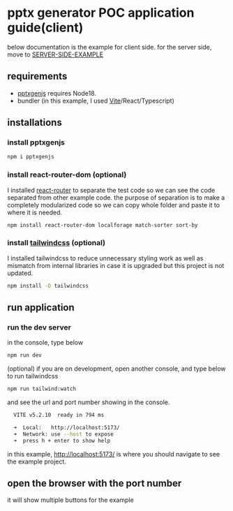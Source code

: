 # pptx generator POC application guide(client)

below documentation is the example for client side.
for the server side, move to [SERVER-SIDE-EXAMPLE](./server/README.md)

## requirements

- [pptxgenjs](https://github.com/gitbrent/PptxGenJS/) requires Node18.
- bundler (in this example, I used [Vite](https://v3.vitejs.dev/guide/)/React/Typescript)

## installations

### install pptxgenjs

```bash
npm i pptxgenjs
```

### install react-router-dom (optional)

I installed [react-router](https://reactrouter.com/en/main/start/tutorial) to separate the test code
so we can see the code separated from other example code. the purpose of separation is to make a completely modularized code so we can copy whole folder and paste it to where it is needed.

```bash
npm install react-router-dom localforage match-sorter sort-by
```

### install [tailwindcss](https://tailwindcss.com/docs/installation) (optional)

I installed tailwindcss to reduce unnecessary styling work as well as mismatch from internal libraries in case it is upgraded but this project is not updated.

```bash
npm install -D tailwindcss
```

## run application

### run the dev server

in the console, type below

```bash
npm run dev
```

(optional) if you are on development, open another console, and type below to run tailwindcss

```bash
npm run tailwind:watch
```

and see the url and port number showing in the console.

```bash
  VITE v5.2.10  ready in 794 ms

  ➜  Local:   http://localhost:5173/
  ➜  Network: use --host to expose
  ➜  press h + enter to show help

```

in this example, <http://localhost:5173/> is where you should navigate to see the example project.

## open the browser with the port number

it will show multiple buttons for the example
